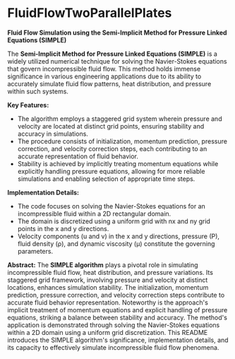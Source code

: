 # FluidFlowTwoParallelPlates
**Fluid Flow Simulation using the Semi-Implicit Method for Pressure Linked Equations (SIMPLE)**

The **Semi-Implicit Method for Pressure Linked Equations (SIMPLE)** is a widely utilized numerical technique for solving the Navier-Stokes equations that govern incompressible fluid flow. This method holds immense significance in various engineering applications due to its ability to accurately simulate fluid flow patterns, heat distribution, and pressure within such systems.

**Key Features:**
- The algorithm employs a staggered grid system wherein pressure and velocity are located at distinct grid points, ensuring stability and accuracy in simulations.
- The procedure consists of initialization, momentum prediction, pressure correction, and velocity correction steps, each contributing to an accurate representation of fluid behavior.
- Stability is achieved by implicitly treating momentum equations while explicitly handling pressure equations, allowing for more reliable simulations and enabling selection of appropriate time steps.

**Implementation Details:**
- The code focuses on solving the Navier-Stokes equations for an incompressible fluid within a 2D rectangular domain.
- The domain is discretized using a uniform grid with nx and ny grid points in the x and y directions.
- Velocity components (u and v) in the x and y directions, pressure (P), fluid density (ρ), and dynamic viscosity (µ) constitute the governing parameters.

**Abstract:**
The **SIMPLE algorithm** plays a pivotal role in simulating incompressible fluid flow, heat distribution, and pressure variations. Its staggered grid framework, involving pressure and velocity at distinct locations, enhances simulation stability. The initialization, momentum prediction, pressure correction, and velocity correction steps contribute to accurate fluid behavior representation. Noteworthy is the approach's implicit treatment of momentum equations and explicit handling of pressure equations, striking a balance between stability and accuracy. The method's application is demonstrated through solving the Navier-Stokes equations within a 2D domain using a uniform grid discretization. This README introduces the SIMPLE algorithm's significance, implementation details, and its capacity to effectively simulate incompressible fluid flow phenomena.
